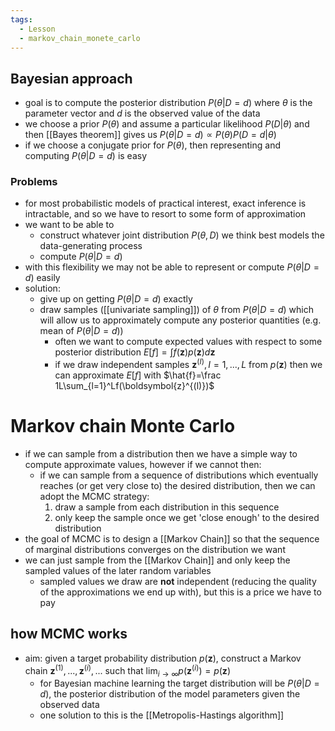 ```yaml
---
tags:
  - Lesson
  - markov_chain_monete_carlo
---
```

## Bayesian approach
- goal is to compute the posterior distribution $P(\theta|D=d)$ where $\theta$ is the parameter vector and $d$ is the observed value of the data
- we choose a prior $P(\theta)$ and assume a particular likelihood $P(D|\theta)$ and then [[Bayes theorem]] gives us $P(\theta|D=d)\propto P(\theta)P(D=d|\theta)$ 
- if we choose a conjugate prior for $P(\theta)$, then representing and computing $P(\theta|D=d)$ is easy 
### Problems
- for most probabilistic models of practical interest, exact inference is intractable, and so we have to resort to some form of approximation
- we want to be able to 
	- construct whatever joint distribution $P(\theta,D)$ we think best models the data-generating process
	- compute $P(\theta|D=d)$
- with this flexibility we may not be able to represent or compute $P(\theta|D=d)$ easily
- solution:
	- give up on getting $P(\theta|D=d)$ exactly
	- draw samples ([[univariate sampling]]) of $\theta$ from $P(\theta|D=d)$ which will allow us to approximately compute any posterior quantities (e.g. mean of $P(\theta|D=d)$) 
		- often we want to compute expected values with respect to some posterior distribution $E[f]=\int f(\boldsymbol{z})p(\boldsymbol{z})d\boldsymbol{z}$ 
		- if we draw independent samples $\boldsymbol{z}^{(I)}, I=1,...,L$ from $p(\boldsymbol{z})$ then we can approximate $E[f]$ with $\hat{f}=\frac 1L\sum_{l=1}^Lf(\boldsymbol{z}^{(l)})$ 
# Markov chain Monte Carlo
- if we can sample from a distribution then we have a simple way to compute approximate values, however if we cannot then:
	- if we can sample from a sequence of distributions which eventually reaches (or get very close to) the desired distribution, then we can adopt the MCMC strategy:
		1. draw a sample from each distribution in this sequence
		2. only keep the sample once we get 'close enough' to the desired distribution
- the goal of MCMC is to design a [[Markov Chain]] so that the sequence of marginal distributions converges on the distribution we want
- we can just sample from the [[Markov Chain]] and only keep the sampled values of the later random variables
	- sampled values we draw are **not** independent (reducing the quality of the approximations we end up with), but this is a price we have to pay
## how MCMC works
- aim: given a target probability distribution $p(\boldsymbol{z})$, construct a Markov chain $\boldsymbol{z}^{(1)},...,\boldsymbol{z}^{(i)},...$ such that $\lim _{i \to \infty}p(\boldsymbol{z}^{(i)})=p(\boldsymbol{z})$ 
	- for Bayesian machine learning the target distribution will be $P(\theta|D=d)$, the posterior distribution of the model parameters given the observed data
	- one solution to this is the [[Metropolis-Hastings algorithm]]